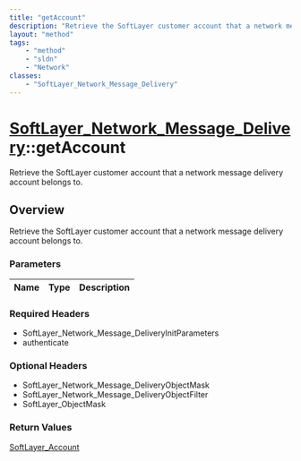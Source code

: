```yaml
---
title: "getAccount"
description: "Retrieve the SoftLayer customer account that a network message delivery account belongs to."
layout: "method"
tags:
    - "method"
    - "sldn"
    - "Network"
classes:
    - "SoftLayer_Network_Message_Delivery"
---
```

# [SoftLayer_Network_Message_Delivery](/reference/services/SoftLayer_Network_Message_Delivery)::getAccount

Retrieve the SoftLayer customer account that a network message delivery account belongs to.


## Overview 
Retrieve the SoftLayer customer account that a network message delivery account belongs to.

### Parameters 
|Name | Type | Description |
| --- | --- | --- |


### Required Headers
* SoftLayer_Network_Message_DeliveryInitParameters
* authenticate

### Optional Headers
* SoftLayer_Network_Message_DeliveryObjectMask
* SoftLayer_Network_Message_DeliveryObjectFilter
* SoftLayer_ObjectMask

### Return Values
<a href='/reference/datatypes/SoftLayer_Account'>SoftLayer_Account </a>

